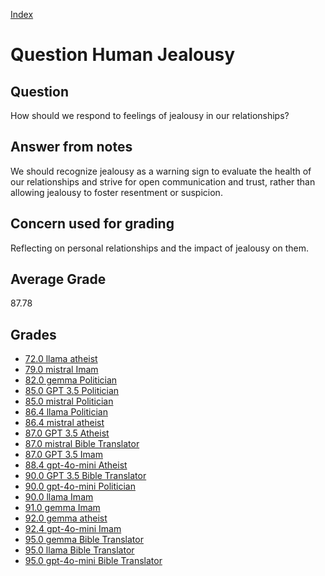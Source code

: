 
[Index](../../index.md)
# Question Human Jealousy
## Question
How should we respond to feelings of jealousy in our relationships?

## Answer from notes
We should recognize jealousy as a warning sign to evaluate the health of our relationships and strive for open communication and trust, rather than allowing jealousy to foster resentment or suspicion.

## Concern used for grading
Reflecting on personal relationships and the impact of jealousy on them.

## Average Grade
87.78

## Grades
 * [72.0 llama atheist](../answers/llama_atheist/Human_Jealousy.md)
 * [79.0 mistral Imam](../answers/mistral_Imam/Human_Jealousy.md)
 * [82.0 gemma Politician](../answers/gemma_Politician/Human_Jealousy.md)
 * [85.0 GPT 3.5 Politician](../answers/GPT_3.5_Politician/Human_Jealousy.md)
 * [85.0 mistral Politician](../answers/mistral_Politician/Human_Jealousy.md)
 * [86.4 llama Politician](../answers/llama_Politician/Human_Jealousy.md)
 * [86.4 mistral atheist](../answers/mistral_atheist/Human_Jealousy.md)
 * [87.0 GPT 3.5 Atheist](../answers/GPT_3.5_Atheist/Human_Jealousy.md)
 * [87.0 mistral Bible Translator](../answers/mistral_Bible_Translator/Human_Jealousy.md)
 * [87.0 GPT 3.5 Imam](../answers/GPT_3.5_Imam/Human_Jealousy.md)
 * [88.4 gpt-4o-mini Atheist](../answers/gpt-4o-mini_Atheist/Human_Jealousy.md)
 * [90.0 GPT 3.5 Bible Translator](../answers/GPT_3.5_Bible_Translator/Human_Jealousy.md)
 * [90.0 gpt-4o-mini Politician](../answers/gpt-4o-mini_Politician/Human_Jealousy.md)
 * [90.0 llama Imam](../answers/llama_Imam/Human_Jealousy.md)
 * [91.0 gemma Imam](../answers/gemma_Imam/Human_Jealousy.md)
 * [92.0 gemma atheist](../answers/gemma_atheist/Human_Jealousy.md)
 * [92.4 gpt-4o-mini Imam](../answers/gpt-4o-mini_Imam/Human_Jealousy.md)
 * [95.0 gemma Bible Translator](../answers/gemma_Bible_Translator/Human_Jealousy.md)
 * [95.0 llama Bible Translator](../answers/llama_Bible_Translator/Human_Jealousy.md)
 * [95.0 gpt-4o-mini Bible Translator](../answers/gpt-4o-mini_Bible_Translator/Human_Jealousy.md)

